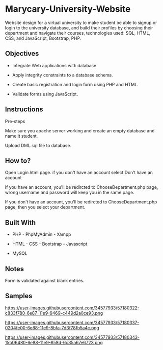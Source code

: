 # Marycary-University-Website
Website design for a virtual university to make student be able to signup or login to the university database, and build their profiles by choosing their department and navigate their courses, technologies used: SQL, HTML, CSS, and JavaScript, Bootstrap, PHP.


## Objectives

* Integrate Web applications with database.

* Apply integrity constraints to a database schema.

* Create basic registration and login form using PHP and HTML.

* Validate forms using JavaScript.



## Instructions

Pre-steps

Make sure you apache server working and create an empty database and name it student.

Upload DML.sql file to database.


## How to?

Open Login.html page. if you don't have an account select Don't have an account

If you have an account, you'll be redircted to ChooseDepartment.php page, wrong username and password will keep you in the same page.

If you don't have an account, you'll be redircted to ChooseDepartment.php page, then you select your department.


## Built With

* PHP - PhpMyAdmin - Xampp

* HTML - CSS - Bootstrap - Javascript  

* MySQL 


## Notes
Form is validated against blank entries.


## Samples

https://user-images.githubusercontent.com/34577933/57180322-c833f780-6e87-11e9-9469-c449d2a0ce93.png

https://user-images.githubusercontent.com/34577933/57180337-0204fe00-6e88-11e9-8bfa-7d3f78fb5a4c.png

https://user-images.githubusercontent.com/34577933/57180343-15b06480-6e88-11e9-858d-6c35a67e6723.png


